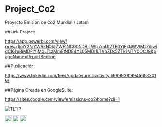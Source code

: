 # Project_Co2
Proyecto Emisión de Co2 Mundial / Latam

##Link Project:

https://app.powerbi.com/view?r=eyJrIjoiY2NjYWRkNDktZWE1NC00NDBjLWIyZmUtZTE0YjFkNWVlM2ZiIiwidCI6ImRiMDRlYjM0LTczMmEtNDE4YS05MDI1LTVhZDk5ZTk1MTY0OCJ9&pageName=ReportSection

##Publicación: 

https://www.linkedin.com/feed/update/urn:li:activity:6999938189456982016/

##Página Creada en GoogleSuite: 

https://sites.google.com/view/emissions-co2/home?pli=1

![TLTIP](https://user-images.githubusercontent.com/107339963/217094104-a1d0182f-b4b7-4242-b5f9-9dda27c1567d.gif) 


<a href="https://www.instagram.com/angelocastilloperz/">
  <img align="left" alt="Abhishek's Instagram" width="22px" src="https://raw.githubusercontent.com/hussainweb/hussainweb/main/icons/instagram.png" />
</a>
<a href="https://twitter.com/AngeloCasell">
  <img align="left" alt="Abhishek Naidu | Twitter" width="22px" src="https://raw.githubusercontent.com/peterthehan/peterthehan/master/assets/twitter.svg" />
</a>
<a href="https://www.linkedin.com/in/castilloperz/">
  <img align="left" alt="Abhishek's LinkedIN" width="22px" src="https://raw.githubusercontent.com/peterthehan/peterthehan/master/assets/linkedin.svg" />
</a>
